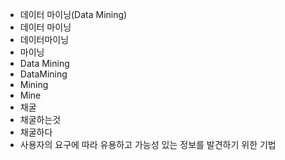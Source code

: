 - 데이터 마이닝(Data Mining)
- 데이터 마이닝
- 데이터마이닝
- 마이닝
- Data Mining
- DataMining
- Mining
- Mine
- 채굴
- 채굴하는것
- 채굴하다
- 사용자의 요구에 따라 유용하고 가능성 있는 정보를 발견하기 위한 기법